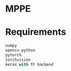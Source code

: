 # MPPE
# Requirements
```python >= 3.5
numpy
opencv-python
pytorch
torchvision
keras with TF backend
